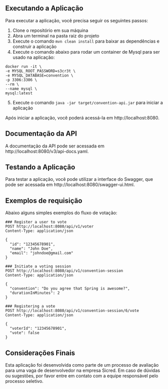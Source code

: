 
## Executando a Aplicação

Para executar a aplicação, você precisa seguir os seguintes passos:

1. Clone o repositório em sua máquina
2. Abra um terminal na pasta raiz do projeto
3. Execute o comando `mvn clean install` para baixar as dependências e construir a aplicação
4. Execute o comando abaixo para rodar um container de Mysql para ser usado na aplicação:
```shell
docker run -it \
-e MYSQL_ROOT_PASSWORD=s3cr3t \
-e MYSQL_DATABASE=convention \
-p 3306:3306 \
--rm \
--name mysql \
mysql:latest
```
5. Execute o comando `java -jar target/convention-api.jar` para iniciar a aplicação

Após iniciar a aplicação, você poderá acessá-la em http://localhost:8080.

## Documentação da API

A documentação da API pode ser acessada em http://localhost:8080/v3/api-docs.yaml.

## Testando a Aplicação

Para testar a aplicação, você pode utilizar a interface do Swagger, que pode ser acessada em http://localhost:8080/swagger-ui.html.

## Exemplos de requisição
Abaixo alguns simples exemplos do fluxo de votação:
```http
### Register a user to vote
POST http://localhost:8080/api/v1/voter
Content-Type: application/json

{
  "id": "12345678901",
  "name": "John Doe",
  "email": "johndoe@gmail.com"
}

### Initiate a voting session
POST http://localhost:8080/api/v1/convention-session
Content-Type: application/json

{
  "convention": "Do you agree that Spring is awesome?",
  "durationInMinutes": 2
}

### Registering a vote
POST http://localhost:8080/api/v1/convention-session/6/vote
Content-Type: application/json

{
  "voterId": "12345678901",
  "vote": false
}

```

## Considerações Finais

Esta aplicação foi desenvolvida como parte de um processo de avaliação para uma vaga de desenvolvedor na empresa Sicred. Em caso de dúvidas ou sugestões, por favor entre em contato com a equipe responsável pelo processo seletivo.
